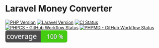 # Laravel Money Converter

[![PHP Version][ico-php]][link-php]
[![Laravel Version][ico-laravel]][link-laravel]
[![CI Status][ico-actions]][link-actions]
[![PHPCS - GitHub Workflow Status](https://github.com/allysonsilva/challenge-money-converter/actions/workflows/phpcs.yml/badge.svg)](https://github.com/allysonsilva/challenge-money-converter/actions/workflows/phpcs.yml)
[![PHPMD - GitHub Workflow Status](https://github.com/allysonsilva/challenge-money-converter/actions/workflows/phpmd.yml/badge.svg)](https://github.com/allysonsilva/challenge-money-converter/actions/workflows/phpmd.yml)
[![Test Coverage](https://raw.githubusercontent.com/allysonsilva/challenge-money-converter/main/badge-coverage.svg)](https://github.com/allysonsilva/challenge-money-converter/actions/workflows/run-tests.yml)

[ico-php]: https://img.shields.io/static/v1?label=php&message=%E2%89%A58.1&color=777BB4&logo=php
[ico-laravel]: https://img.shields.io/static/v1?label=laravel&message=%E2%89%A59.0&color=ff2d20&logo=laravel
[ico-actions]: https://github.com/allysonsilva/challenge-money-converter/actions/workflows/run-tests.yml/badge.svg

[link-php]: https://www.php.net
[link-laravel]: https://laravel.com
[link-actions]: https://github.com/allysonsilva/challenge-money-converter/actions/workflows/run-tests.yml
